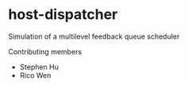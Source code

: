 # host-dispatcher
Simulation of a multilevel feedback queue scheduler

Contributing members
- Stephen Hu
- Rico Wen
